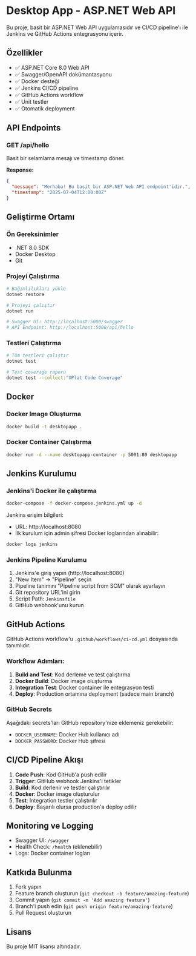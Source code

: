 # Desktop App - ASP.NET Web API

Bu proje, basit bir ASP.NET Web API uygulamasıdır ve CI/CD pipeline'ı ile Jenkins ve GitHub Actions entegrasyonu içerir.

## Özellikler

- ✅ ASP.NET Core 8.0 Web API
- ✅ Swagger/OpenAPI dokümantasyonu
- ✅ Docker desteği
- ✅ Jenkins CI/CD pipeline
- ✅ GitHub Actions workflow
- ✅ Unit testler
- ✅ Otomatik deployment

## API Endpoints

### GET /api/hello
Basit bir selamlama mesajı ve timestamp döner.

**Response:**
```json
{
  "message": "Merhaba! Bu basit bir ASP.NET Web API endpoint'idir.",
  "timestamp": "2025-07-04T12:00:00Z"
}
```

## Geliştirme Ortamı

### Ön Gereksinimler
- .NET 8.0 SDK
- Docker Desktop
- Git

### Projeyi Çalıştırma

```bash
# Bağımlılıkları yükle
dotnet restore

# Projeyi çalıştır
dotnet run

# Swagger UI: http://localhost:5000/swagger
# API Endpoint: http://localhost:5000/api/hello
```

### Testleri Çalıştırma

```bash
# Tüm testleri çalıştır
dotnet test

# Test coverage raporu
dotnet test --collect:"XPlat Code Coverage"
```

## Docker

### Docker Image Oluşturma
```bash
docker build -t desktopapp .
```

### Docker Container Çalıştırma
```bash
docker run -d --name desktopapp-container -p 5001:80 desktopapp
```

## Jenkins Kurulumu

### Jenkins'i Docker ile çalıştırma
```bash
docker-compose -f docker-compose.jenkins.yml up -d
```

Jenkins erişim bilgileri:
- URL: http://localhost:8080
- İlk kurulum için admin şifresi Docker loglarından alınabilir:
```bash
docker logs jenkins
```

### Jenkins Pipeline Kurulumu

1. Jenkins'e giriş yapın (http://localhost:8080)
2. "New Item" → "Pipeline" seçin
3. Pipeline tanımını "Pipeline script from SCM" olarak ayarlayın
4. Git repository URL'ini girin
5. Script Path: `Jenkinsfile`
6. GitHub webhook'unu kurun

## GitHub Actions

GitHub Actions workflow'u `.github/workflows/ci-cd.yml` dosyasında tanımlıdır.

### Workflow Adımları:
1. **Build and Test**: Kod derleme ve test çalıştırma
2. **Docker Build**: Docker image oluşturma
3. **Integration Test**: Docker container ile entegrasyon testi
4. **Deploy**: Production ortamına deployment (sadece main branch)

### GitHub Secrets
Aşağıdaki secrets'ları GitHub repository'nize eklemeniz gerekebilir:
- `DOCKER_USERNAME`: Docker Hub kullanıcı adı
- `DOCKER_PASSWORD`: Docker Hub şifresi

## CI/CD Pipeline Akışı

1. **Code Push**: Kod GitHub'a push edilir
2. **Trigger**: GitHub webhook Jenkins'i tetikler
3. **Build**: Kod derlenir ve testler çalıştırılır
4. **Docker**: Docker image oluşturulur
5. **Test**: Integration testler çalıştırılır
6. **Deploy**: Başarılı olursa production'a deploy edilir

## Monitoring ve Logging

- Swagger UI: `/swagger`
- Health Check: `/health` (eklenebilir)
- Logs: Docker container logları

## Katkıda Bulunma

1. Fork yapın
2. Feature branch oluşturun (`git checkout -b feature/amazing-feature`)
3. Commit yapın (`git commit -m 'Add amazing feature'`)
4. Branch'i push edin (`git push origin feature/amazing-feature`)
5. Pull Request oluşturun

## Lisans

Bu proje MIT lisansı altındadır.
